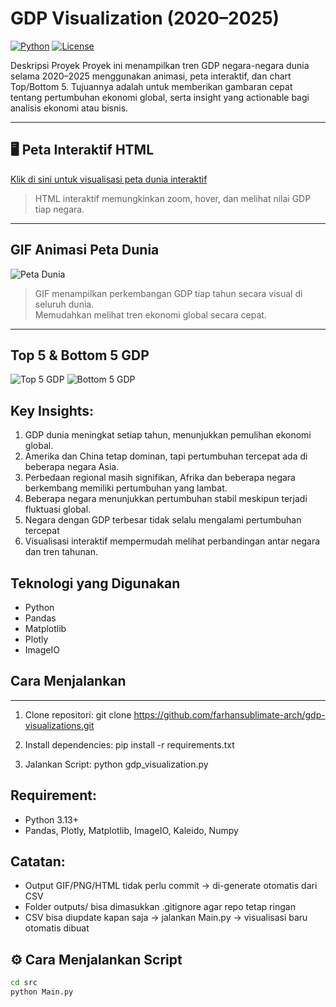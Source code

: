 # GDP Visualization (2020–2025)

[![Python](https://img.shields.io/badge/python-3.13+-blue?logo=python)](https://www.python.org/)
[![License](https://img.shields.io/badge/license-MIT-green)](LICENSE)

Deskripsi Proyek
Proyek ini menampilkan tren GDP negara-negara dunia selama 2020–2025 menggunakan animasi, peta interaktif, dan chart Top/Bottom 5. Tujuannya adalah untuk memberikan gambaran cepat tentang pertumbuhan ekonomi global, serta insight yang actionable bagi analisis ekonomi atau bisnis.


---

## 🖥 Peta Interaktif HTML
[Klik di sini untuk visualisasi peta dunia interaktif](https://farhansublimate-arch.github.io/gdp-visualizations/outputs/gdp_world_interaktif.html)

> HTML interaktif memungkinkan zoom, hover, dan melihat nilai GDP tiap negara.


---

## GIF Animasi Peta Dunia
![Peta Dunia](https://farhansublimate-arch.github.io/gdp-visualizations/outputs/gdp_world_map.gif)

> GIF menampilkan perkembangan GDP tiap tahun secara visual di seluruh dunia.  
> Memudahkan melihat tren ekonomi global secara cepat.

---

## Top 5 & Bottom 5 GDP
![Top 5 GDP](https://farhansublimate-arch.github.io/gdp-visualizations/outputs/top5_gdp_charts/top5_gdp.gif)
![Bottom 5 GDP](https://farhansublimate-arch.github.io/gdp-visualizations/outputs/top5_gdp_charts/bottom5_gdp.gif)

## Key Insights:
1. GDP dunia meningkat setiap tahun, menunjukkan pemulihan ekonomi global.
2. Amerika dan China tetap dominan, tapi pertumbuhan tercepat ada di beberapa negara Asia.
3. Perbedaan regional masih signifikan, Afrika dan beberapa negara berkembang memiliki pertumbuhan yang lambat.
4. Beberapa negara menunjukkan pertumbuhan stabil meskipun terjadi fluktuasi global.
5. Negara dengan GDP terbesar tidak selalu mengalami pertumbuhan tercepat
6. Visualisasi interaktif mempermudah melihat perbandingan antar negara dan tren tahunan.



Teknologi yang Digunakan
---
- Python
- Pandas
- Matplotlib
- Plotly
- ImageIO

  
## Cara Menjalankan
---
1. Clone repositori:
git clone https://github.com/farhansublimate-arch/gdp-visualizations.git

2. Install dependencies:
pip install -r requirements.txt

3. Jalankan Script:
python gdp_visualization.py



Requirement:
---
- Python 3.13+
- Pandas, Plotly, Matplotlib, ImageIO, Kaleido, Numpy


Catatan:
---
- Output GIF/PNG/HTML tidak perlu commit → di-generate otomatis dari CSV
- Folder outputs/ bisa dimasukkan .gitignore agar repo tetap ringan
- CSV bisa diupdate kapan saja → jalankan Main.py → visualisasi baru otomatis dibuat



## ⚙️ Cara Menjalankan Script
```bash
cd src
python Main.py
